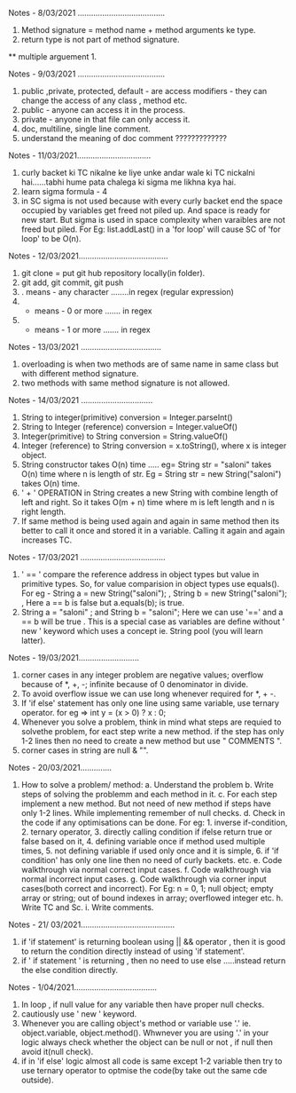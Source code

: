 Notes - 8/03/2021 .......................................
1. Method signature = method name + method arguments ke type.
2. return type is not part of method signature.

**
multiple arguement
1.

Notes - 9/03/2021 .......................................

1. public ,private, protected, default - are access modifiers - they can change the access of any class , method etc.
2. public - anyone can access it in the process.
3. private - anyone in that file can only access it.
4. doc, multiline, single line comment.
5. understand the meaning of doc comment ?????????????

Notes - 11/03/2021.................................
1. curly backet ki TC nikalne ke liye unke andar wale ki TC nickalni hai......tabhi hume pata chalega ki sigma me likhna kya hai.
2. learn sigma formula - 4
3. in SC sigma is not used because with every curly backet end the space occupied by variables get freed  not piled up. And space is ready for new start. But sigma is used in space complexity when varaibles are not freed but piled. For Eg: list.addLast() in a 'for loop' will cause SC of 'for loop' to be O(n).

Notes - 12/03/2021........................................
1. git clone = put git hub repository locally(in folder).
2. git add, git commit, git push
3. . means - any character ........in regex (regular expression)
4. * means - 0 or more ....... in regex
5. + means - 1 or more ....... in regex

Notes - 13/03/2021 ....................................
1. overloading is when two methods are of same name in same class but with different method signature.
2. two methods with same method signature is not allowed.

Notes - 14/03/2021 ................................
1. String to integer(primitive) conversion = Integer.parseInt()
2. String to Integer (reference) conversion = Integer.valueOf()
3. Integer(primitive) to String conversion = String.valueOf()
4. Integer (reference) to String conversion = x.toString(), where x is integer object.
5. String constructor takes O(n) time ..... eg= String str = "saloni" takes O(n) time where n is length of str. Eg = String str = new String("saloni") takes O(n) time.
6. ' + ' OPERATION  in String creates a new String with combine length of left and right. So it takes O(m + n) time where m is left length and n is right length.
7. If same method is being used again and again in same method then its better to call it once and stored it in a variable. Calling it again and again increases TC.

Notes - 17/03/2021 ......................................
1. ' == ' compare the reference address in object types but value in primitive types. So, for value comparision in object types use equals(). For eg - String a = new String("saloni"); , String b = new String("saloni"); , Here a == b is false but a.equals(b); is true.
2. String a = "saloni" ; and String b = "saloni"; Here we can use '==' and a == b will be true . This is a special case as variables are define without ' new ' keyword which uses a concept ie. String pool (you will learn latter).

Notes - 19/03/2021...........................
1. corner cases in any integer problem are negative values; overflow because of *, +, -; infinite because of 0 denominator in divide.
2. To avoid overflow issue we can use long whenever required for *, + -.
3. If 'if else' statement has only one line using same variable, use ternary operator. for eg => int y = (x > 0) ? x : 0;
4. Whenever you solve a problem, think in mind what steps are requied to solvethe problem, for eact step write a new method. if the step has only 1-2 lines then no need to create a new method but use " COMMENTS ".
5. corner cases in string are null & "".

Notes - 20/03/2021..............
1. How to solve a problem/ method:
   a. Understand the problem
   b. Write steps of solving the problemm and each method in it.
   c. For each step implement a new method. But not need of new method if steps have only 1-2 lines. While implementing remember of null checks.
   d. Check in the code if any optimisations can be done. For eg: 
        1. inverse if-condition, 
        2. ternary operator, 
        3. directly calling condition if ifelse return true or false based on it, 
        4. defining variable once if method used multiple times, 
        5. not defining variable if used only once and it is simple, 
        6. if 'if condition' has only one line then no need of curly backets. etc.
   e. Code walkthrough via normal correct input cases.
   f. Code walkthrough via normal incorrect input cases.
   g. Code walkthrough via corner input cases(both correct and incorrect). For Eg: n = 0, 1; null object; empty array or string; out of bound indexes in array; overflowed integer etc.
   h. Write TC and Sc.
   i. Write comments.

Notes - 21/ 03/2021..........................................
1. if 'if statement' is returning boolean using || && operator , then it is good to return the condition directly instead of using 'if statement'.
2. if ' if statement ' is returning , then no need to use else .....instead return the else condition directly.

Notes - 1/04/2021.....................................
1. In loop , if null value for any variable then have proper null checks.
2. cautiously use ' new ' keyword.
3. Whenever you are calling object's method or variable use '.' ie. object.variable, object.method(). Whwnever you are using '.' in your logic always check whether the object can be null or not , if null then avoid it(null check).
4. if in 'if else' logic almost all code is same except 1-2 variable then try to use ternary operator to optmise the code(by take out the same cde outside).
